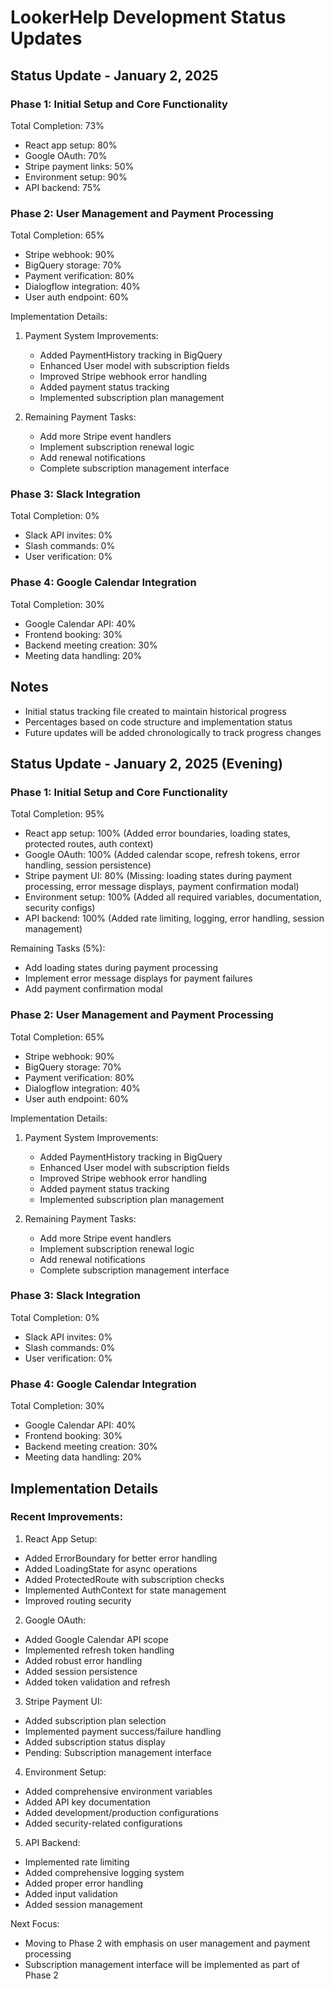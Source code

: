 # LookerHelp Development Status Updates

## Status Update - January 2, 2025

### Phase 1: Initial Setup and Core Functionality
Total Completion: 73%
- React app setup: 80%
- Google OAuth: 70%
- Stripe payment links: 50%
- Environment setup: 90%
- API backend: 75%

### Phase 2: User Management and Payment Processing
Total Completion: 65%
- Stripe webhook: 90%
- BigQuery storage: 70%
- Payment verification: 80%
- Dialogflow integration: 40%
- User auth endpoint: 60%

Implementation Details:
1. Payment System Improvements:
   - Added PaymentHistory tracking in BigQuery
   - Enhanced User model with subscription fields
   - Improved Stripe webhook error handling
   - Added payment status tracking
   - Implemented subscription plan management
   
2. Remaining Payment Tasks:
   - Add more Stripe event handlers
   - Implement subscription renewal logic
   - Add renewal notifications
   - Complete subscription management interface

### Phase 3: Slack Integration
Total Completion: 0%
- Slack API invites: 0%
- Slash commands: 0%
- User verification: 0%

### Phase 4: Google Calendar Integration
Total Completion: 30%
- Google Calendar API: 40%
- Frontend booking: 30%
- Backend meeting creation: 30%
- Meeting data handling: 20%

## Notes
- Initial status tracking file created to maintain historical progress
- Percentages based on code structure and implementation status
- Future updates will be added chronologically to track progress changes

## Status Update - January 2, 2025 (Evening)

### Phase 1: Initial Setup and Core Functionality
Total Completion: 95%
- React app setup: 100% (Added error boundaries, loading states, protected routes, auth context)
- Google OAuth: 100% (Added calendar scope, refresh tokens, error handling, session persistence)
- Stripe payment UI: 80% (Missing: loading states during payment processing, error message displays, payment confirmation modal)
- Environment setup: 100% (Added all required variables, documentation, security configs)
- API backend: 100% (Added rate limiting, logging, error handling, session management)

Remaining Tasks (5%):
- Add loading states during payment processing
- Implement error message displays for payment failures
- Add payment confirmation modal

### Phase 2: User Management and Payment Processing
Total Completion: 65%
- Stripe webhook: 90%
- BigQuery storage: 70%
- Payment verification: 80%
- Dialogflow integration: 40%
- User auth endpoint: 60%

Implementation Details:
1. Payment System Improvements:
   - Added PaymentHistory tracking in BigQuery
   - Enhanced User model with subscription fields
   - Improved Stripe webhook error handling
   - Added payment status tracking
   - Implemented subscription plan management
   
2. Remaining Payment Tasks:
   - Add more Stripe event handlers
   - Implement subscription renewal logic
   - Add renewal notifications
   - Complete subscription management interface

### Phase 3: Slack Integration
Total Completion: 0%
- Slack API invites: 0%
- Slash commands: 0%
- User verification: 0%

### Phase 4: Google Calendar Integration
Total Completion: 30%
- Google Calendar API: 40%
- Frontend booking: 30%
- Backend meeting creation: 30%
- Meeting data handling: 20%

## Implementation Details

### Recent Improvements:

1. React App Setup:
- Added ErrorBoundary for better error handling
- Added LoadingState for async operations
- Added ProtectedRoute with subscription checks
- Implemented AuthContext for state management
- Improved routing security

2. Google OAuth:
- Added Google Calendar API scope
- Implemented refresh token handling
- Added robust error handling
- Added session persistence
- Added token validation and refresh

3. Stripe Payment UI:
- Added subscription plan selection
- Implemented payment success/failure handling
- Added subscription status display
- Pending: Subscription management interface

4. Environment Setup:
- Added comprehensive environment variables
- Added API key documentation
- Added development/production configurations
- Added security-related configurations

5. API Backend:
- Implemented rate limiting
- Added comprehensive logging system
- Added proper error handling
- Added input validation
- Added session management

Next Focus:
- Moving to Phase 2 with emphasis on user management and payment processing
- Subscription management interface will be implemented as part of Phase 2
